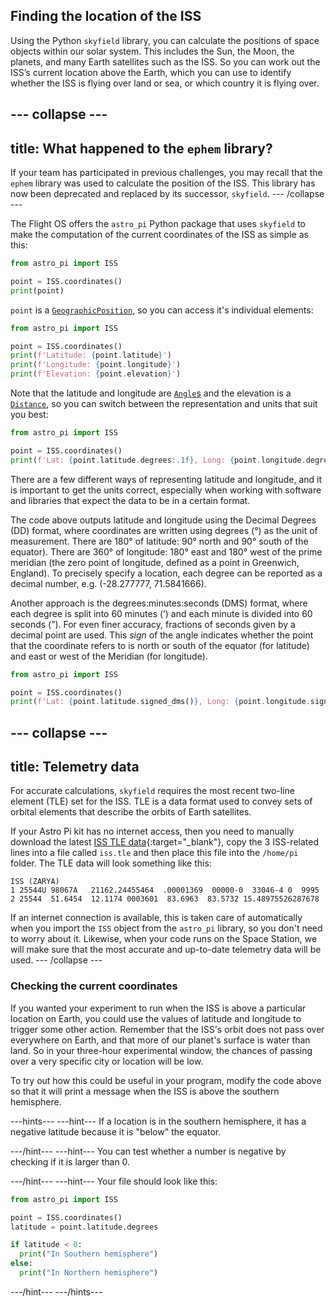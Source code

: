## Finding the location of the ISS

Using the Python `skyfield` library, you can calculate the positions of space objects within our solar system. This includes the Sun, the Moon, the planets, and many Earth satellites such as the ISS. So you can work out the ISS’s current location above the Earth, which you can use to identify whether the ISS is flying over land or sea, or which country it is flying over.

--- collapse ---
---
title: What happened to the `ephem` library?
---

If your team has participated in previous challenges, you may recall that the `ephem` library was used to calculate the position of the ISS. This library has now been deprecated and replaced by its successor, `skyfield`.
--- /collapse ---

The Flight OS offers the `astro_pi` Python package that uses `skyfield` to make the computation of the current coordinates of the ISS as simple as this:

```python
from astro_pi import ISS

point = ISS.coordinates()
print(point)
```

`point` is a [`GeographicPosition`](https://rhodesmill.org/skyfield/api-topos.html#skyfield.toposlib.GeographicPosition), so you can access it's individual elements:

```python
from astro_pi import ISS

point = ISS.coordinates()
print(f'Latitude: {point.latitude}')
print(f'Longitude: {point.longitude}')
print(f'Elevation: {point.elevation}')
```

Note that the latitude and longitude are [`Angle`s](https://rhodesmill.org/skyfield/api-units.html#skyfield.units.Angle) and the elevation is a [`Distance`](https://rhodesmill.org/skyfield/api-units.html#skyfield.units.Distance), so you can switch between the representation and units that suit you best: 

```python
from astro_pi import ISS

point = ISS.coordinates()
print(f'Lat: {point.latitude.degrees:.1f}, Long: {point.longitude.degrees:.1f}')
```

There are a few different ways of representing latitude and longitude, and it is important to get the units correct, especially when working with software and libraries that expect the data to be in a certain format.

The code above outputs latitude and longitude using the Decimal Degrees (DD) format, where coordinates are written using degrees (°) as the unit of measurement. There are 180° of latitude: 90° north and 90° south of the equator). There are 360° of longitude: 180° east and 180° west of the prime meridian (the zero point of longitude, defined as a point in Greenwich, England). To precisely specify a location, each degree can be reported as a decimal number, e.g. (-28.277777, 71.5841666). 

Another approach is the degrees:minutes:seconds (DMS) format, where each degree is split into 60 minutes (’) and each minute is divided into 60 seconds (”). For even finer accuracy, fractions of seconds given by a decimal point are used. This _sign_ of the angle indicates whether the point that the coordinate refers to is north or south of the equator (for latitude) and east or west of the Meridian (for longitude).

```python
from astro_pi import ISS

point = ISS.coordinates()
print(f'Lat: {point.latitude.signed_dms()}, Long: {point.longitude.signed_dms()}')
```

--- collapse ---
---
title: Telemetry data
---
For accurate calculations, `skyfield` requires the most recent two-line element (TLE) set for the ISS. TLE is a data format used to convey sets of orbital elements that describe the orbits of Earth satellites. 

If your Astro Pi kit has no internet access, then you need to manually download the latest [ISS TLE data](http://www.celestrak.com/NORAD/elements/stations.txt){:target="_blank"}, copy the 3 ISS-related lines into a file called `iss.tle` and then place this file into the `/home/pi` folder. The TLE data will look something like this:

```
ISS (ZARYA)             
1 25544U 98067A   21162.24455464  .00001369  00000-0  33046-4 0  9995
2 25544  51.6454  12.1174 0003601  83.6963  83.5732 15.48975526287678
```

If an internet connection is available, this is taken care of automatically when you import the `ISS` object from the `astro_pi` library, so you don't need to worry about it. Likewise, when your code runs on the Space Station, we will make sure that the most accurate and up-to-date telemetry data will be used.
--- /collapse ---


### Checking the current coordinates

If you wanted your experiment to run when the ISS is above a particular location on Earth, you could use the values of latitude and longitude to trigger some other action. Remember that the ISS's orbit does not pass over everywhere on Earth, and that more of our planet's surface is water than land. So in your three-hour experimental window, the chances of passing over a very specific city or location will be low.

To try out how this could be useful in your program, modify the code above so that it will print a message when the ISS is above the southern hemisphere.

---hints---
---hint---
If a location is in the southern hemisphere, it has a negative latitude because it is "below" the equator.

---/hint---
---hint---
You can test whether a number is negative by checking if it is larger than 0.

---/hint---
---hint---
Your file should look like this:

```python
from astro_pi import ISS

point = ISS.coordinates()
latitude = point.latitude.degrees

if latitude < 0:
  print("In Southern hemisphere")
else:
  print("In Northern hemisphere")
```
---/hint---
---/hints---

